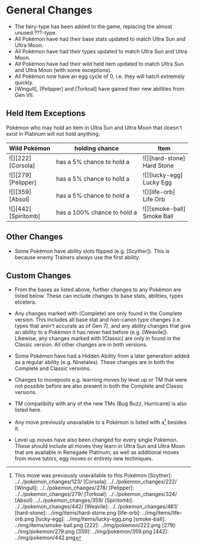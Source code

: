 # General Changes

- The fairy-type has been added to the game, replacing the almost unused ???-type.
- All Pokémon have had their base stats updated to match Ultra Sun and Ultra Moon.
- All Pokémon have had their types updated to match Ultra Sun and Ultra Moon.
- All Pokémon have had their wild held item updated to match Ultra Sun and Ultra Moon (with some exceptions).
- All Pokémon now have an egg cycle of 0, i.e. they will hatch extremely quickly.
- [Wingull], [Pelipper] and [Torkoal] have gained their new abilities from Gen VII.


## Held Item Exceptions

Pokémon who may hold an item in Ultra Sun and Ultra Moon that doesn't exist in Platinum will not hold anything.

Wild Pokémon            | holding chance              | Item
---                     | ---                         | ---
![][222]<br>[Corsola]   | has a 5% chance to hold a   | ![][hard-stone]<br>Hard Stone
![][279]<br>[Pelipper]  | has a 5% chance to hold a   | ![][lucky-egg]<br>Lucky Egg
![][359]<br>[Absol]     | has a 5% chance to hold a   | ![][life-orb]<br>Life Orb
![][442]<br>[Spiritomb] | has a 100% chance to hold a | ![][smoke-ball]<br>Smoke Ball


## Other Changes

- Some Pokémon have ability slots flipped (e.g. [Scyther]). This is because enemy Trainers always use the first ability.


## Custom Changes

- From the bases as listed above, further changes to any Pokémon are listed below. These can include changes to base stats, abilities, types etcetera.

- Any changes marked with (Complete) are only found in the Complete version. This includes all base stat and non-canon type changes (i.e. types that aren't accurate as of Gen 7), and any ability changes that give an ability to a Pokémon it has never had before (e.g. [Weavile]). Likewise, any changes marked with (Classic) are only in found in the Classic version. All other changes are in both versions.

- Some Pokémon have had a Hidden Ability from a later generation added as a regular ability (e.g. Ninetales). These changes are in both the Complete and Classic versions.

- Changes to movepools e.g. learning moves by level up or TM that were not possible before are also present in both the Complete and Classic versions.

- TM compatibilty with any of the new TMs (Bug Buzz, Hurricane) is also listed here.

- Any move previously unavailable to a Pokémon is listed with a[^1] besides it.

- Level up moves have also been changed for every single Pokémon. These should include all moves they learn in Ultra Sun and Ultra Moon that are available in Renegade Platinum, as well as additional moves from move tutors, egg moves or entirely new techniques.

[^1]: This move was previously unavailable to this Pokémon
[Scyther]: ../../pokemon_changes/123/
[Corsola]: ../../pokemon_changes/222/
[Wingull]: ../../pokemon_changes/278/
[Pelipper]: ../../pokemon_changes/279/
[Torkoal]: ../../pokemon_changes/324/
[Absol]: ../../pokemon_changes/359/
[Spiritomb]: ../../pokemon_changes/442/
[Weavile]: ../../pokemon_changes/461/
[hard-stone]: ../img/items/hard-stone.png
[life-orb]: ../img/items/life-orb.png
[lucky-egg]: ../img/items/lucky-egg.png
[smoke-ball]: ../img/items/smoke-ball.png
[222]: ../img/pokemon/222.png
[279]: ../img/pokemon/279.png
[359]: ../img/pokemon/359.png
[442]: ../img/pokemon/442.png
